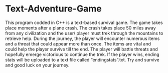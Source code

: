 # Text-Adventure-Game

This program codded in C++ is a text-based survival game. The game takes place moments after a plane crash. The crash takes place 50 miles away from any civilization and the user/ player must trek through the mountains to retrieve help. During the journey, the player will encounter numerous items and a threat that could appear more than once. The items are vital and could help the player survive till the end. The player will battle threats and hopefully emerge victorious to continue the trek. If the player wins, ending stats will be uploaded to a text file called “endingstats”.txt. Try and survive and good luck on your journey.
